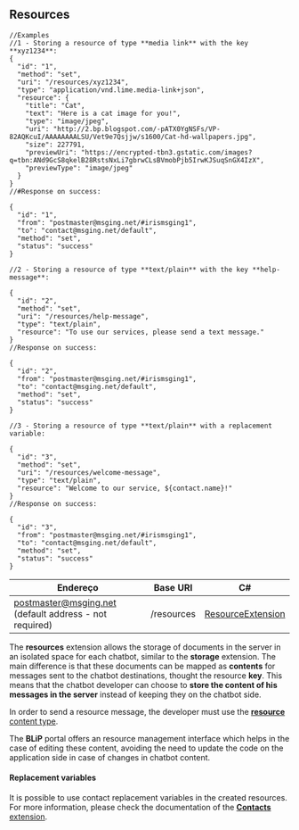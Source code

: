 ## Resources

```http
//Examples
//1 - Storing a resource of type **media link** with the key **xyz1234**:
{  
  "id": "1",
  "method": "set",
  "uri": "/resources/xyz1234",
  "type": "application/vnd.lime.media-link+json",
  "resource": {
    "title": "Cat",
    "text": "Here is a cat image for you!",
    "type": "image/jpeg",
    "uri": "http://2.bp.blogspot.com/-pATX0YgNSFs/VP-82AQKcuI/AAAAAAAALSU/Vet9e7Qsjjw/s1600/Cat-hd-wallpapers.jpg",
    "size": 227791,
    "previewUri": "https://encrypted-tbn3.gstatic.com/images?q=tbn:ANd9GcS8qkelB28RstsNxLi7gbrwCLsBVmobPjb5IrwKJSuqSnGX4IzX",
    "previewType": "image/jpeg"
  }
}
//#Response on success:

{
  "id": "1",
  "from": "postmaster@msging.net/#irismsging1",
  "to": "contact@msging.net/default",
  "method": "set",
  "status": "success"
}

//2 - Storing a resource of type **text/plain** with the key **help-message**:

{  
  "id": "2",
  "method": "set",
  "uri": "/resources/help-message",
  "type": "text/plain",
  "resource": "To use our services, please send a text message."
}
//Response on success:

{
  "id": "2",
  "from": "postmaster@msging.net/#irismsging1",
  "to": "contact@msging.net/default",
  "method": "set",
  "status": "success"
}

//3 - Storing a resource of type **text/plain** with a replacement variable:

{  
  "id": "3",
  "method": "set",
  "uri": "/resources/welcome-message",
  "type": "text/plain",
  "resource": "Welcome to our service, ${contact.name}!"
}
//Response on success:

{
  "id": "3",
  "from": "postmaster@msging.net/#irismsging1",
  "to": "contact@msging.net/default",
  "method": "set",
  "status": "success"
}
```


| Endereço              | Base URI     | C#              |
|-----------------------|--------------|------------------
| postmaster@msging.net (default address - not required) | /resources | [ResourceExtension](https://github.com/takenet/blip-sdk-csharp/tree/master/src/Take.Blip.Client/Extensions/Resource/ResourceExtension.cs) |

The **resources** extension allows the storage of documents in the server in an isolated space for each chatbot, similar to the **storage** extension. The main difference is that these documents can be mapped as **contents** for messages sent to the chatbot destinations, thought the resource **key**. This means that the chatbot developer can choose to **store the content of his messages in the server** instead of keeping they on the chatbot side.

In order to send a resource message, the developer must use the [**resource** content type](https://portal.blip.ai/#/docs/content-types/resource).

The **BLiP** portal offers an resource management interface which helps in the case of editing these content, avoiding the need to update the code on the application side in case of changes in chatbot content.

#### Replacement variables

It is possible to use contact replacement variables in the created resources. For more information, please check the documentation of the [**Contacts** extension](https://portal.blip.ai/#/docs/extensions/contacts).

